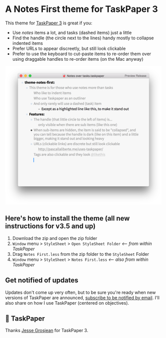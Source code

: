 # A Notes First theme for TaskPaper 3

This theme for [TaskPaper 3](http://www.taskpaper.com) is great if you:

* Use *notes* items a lot, and tasks (dashed items) just a little
* Find the handle (the circle next to the lines) handy mostly to collapse indented items
* Prefer URLs to appear discreetly, but still look clickable
* Prefer to use the keyboard to cut-paste items to re-order them over using draggable handles to re-order items (on the Mac anyway)

![Preview of a taskpaper with the theme applied](preview.png)

## Here's how to install the theme (all new instructions for v3.5 and up)

1. Download the zip and open the zip folder
2. `Window` menu > `StyleSheet` > `Open StyleSheet Folder` *<-- from within TaskPaper*
3. Drag `Notes First.less` from the zip folder to the `StyleSheet` Folder
4. `Window` menu > `StyleSheet` > `Notes First.less` *<-- also from within TaskPaper*

## Get notified of updates

Updates don't come up very often, but to be sure you're ready when new versions of TaskPaper are announced, [subscribe to be notified by email](http://pascallaliberte.me/uses-taskpaper/). I'll also share on how I use TaskPaper (centered on objectives).

## 💙 TaskPaper

Thanks [Jesse Grosjean](http://www.hogbaysoftware.com/about) for TaskPaper 3.
